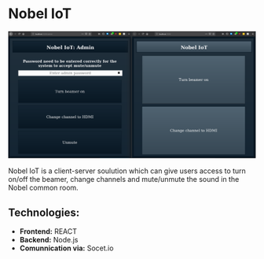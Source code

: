# Nobel IoT
![alt text](https://raw.githubusercontent.com/Gamped/Nobel_IoT/master/Documentation/NobelIOT.png)

Nobel IoT is a client-server soulution which can give users access to turn on/off the beamer, change channels and mute/unmute the sound in the Nobel common room. 

## Technologies: 
- **Frontend:** REACT
- **Backend:** Node.js
- **Comunnication via:** Socet.io
